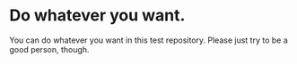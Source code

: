 # Do whatever you want.
You can do whatever you want in this test repository. Please just try to be a good person, though.
